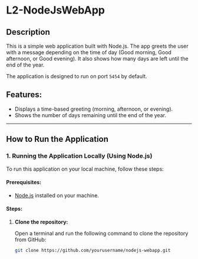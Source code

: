 # L2-NodeJsWebApp
 

## Description

This is a simple web application built with Node.js. The app greets the user with a message depending on the time of day (Good morning, Good afternoon, or Good evening). It also shows how many days are left until the end of the year.

The application is designed to run on port `5454` by default.

## Features:
- Displays a time-based greeting (morning, afternoon, or evening).
- Shows the number of days remaining until the end of the year.

---

## How to Run the Application

### 1. **Running the Application Locally (Using Node.js)**

To run this application on your local machine, follow these steps:

#### Prerequisites:
- [Node.js](https://nodejs.org/) installed on your machine.

#### Steps:
1. **Clone the repository:**

   Open a terminal and run the following command to clone the repository from GitHub:

   ```bash
   git clone https://github.com/yourusername/nodejs-webapp.git
